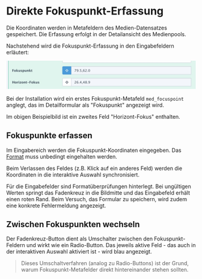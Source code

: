 # Direkte Fokuspunkt-Erfassung

Die Koordinaten werden in Metafeldern des Medien-Datensatzes gespeichert. Die Erfassung
erfolgt in der Detailansicht des Medienpools.

Nachstehend wird die Fokuspunkt-Erfassung in den Eingabefeldern erläutert:

![Fokuspunkt eingeben](edit03.jpg)

Bei der Installation wird ein erstes Fokuspunkt-Metafeld `med_focuspoint` anglegt,
das im Detailformular als "Fokuspunkt" angezeigt wird.

Im obigen Beispielbild ist ein zweites Feld "Horizont-Fokus" enthalten.

## Fokuspunkte erfassen

Im Eingabereich werden die Fokuspunkt-Koordinaten eingegeben. Das [Format](coordinates.md) muss unbedingt eingehalten werden.

Beim Verlassen des Feldes (z.B. Klick auf ein anderes Feld) werden die Koordinaten in die
interaktive Auswahl synchronisiert.

Für die Eingabefelder sind Formatüberprüfungen hinterlegt. Bei ungültigen Werten springt das
Fadenkreuz in die Bildmitte und das Eingabefeld erhält einen roten Rand. Beim Versuch, das Formular
zu speichern, wird zudem eine konkrete Fehlermeldung angezeigt.

## Zwischen Fokuspunkten wechseln

Der Fadenkreuz-Button <i class="rex-icon fa-crosshairs"></i> dient als Umschalter zwischen den
Fokuspunkt-Feldern und wirkt wie ein Radio-Button. Das jeweils aktive Feld - das auch in der interaktiven Auswahl aktiviert ist -
wird blau angezeigt.

> Dieses Umschaltverfahren (analog zu Radio-Buttons) ist der Grund, warum Fokuspunkt-Metafelder direkt hintereinander stehen sollten.
